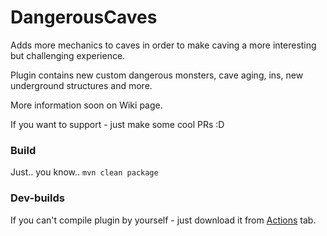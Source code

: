 # DangerousCaves
Adds more mechanics to caves in order to make caving a more interesting but challenging experience.

Plugin contains new custom dangerous monsters, cave aging, ins, new underground structures and more.

More information soon on Wiki page.

If you want to support - just make some cool PRs :D

### Build
Just.. you know.. `mvn clean package`

### Dev-builds
If you can't compile plugin by yourself - just download it from [Actions](https://github.com/imDaniX/dangerous-caves/actions) tab.